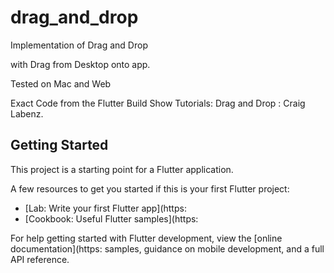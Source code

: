 # drag_and_drop

Implementation of Drag and Drop

with Drag from Desktop onto app.

Tested on Mac and Web

Exact Code from the Flutter Build Show Tutorials:
Drag and Drop : Craig Labenz.

## Getting Started

This project is a starting point for a Flutter application.

A few resources to get you started if this is your first Flutter project:

- [Lab: Write your first Flutter app](https: 
- [Cookbook: Useful Flutter samples](https: 

For help getting started with Flutter development, view the
[online documentation](https: 
samples, guidance on mobile development, and a full API reference.
